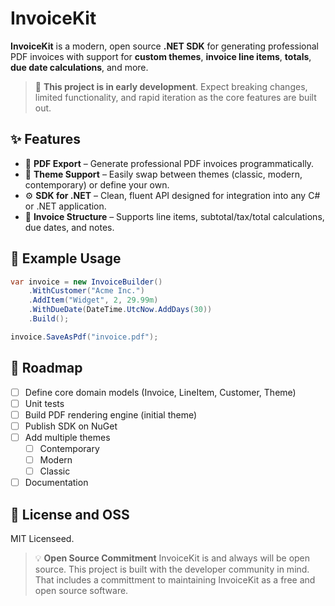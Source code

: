 # InvoiceKit

**InvoiceKit** is a modern, open source **.NET SDK** for generating professional PDF invoices with support for **custom themes**, **invoice line items**, **totals**, **due date calculations**, and more.

> 🚧 **This project is in early development**. Expect breaking changes, limited functionality, and rapid iteration as the core features are built out.

## ✨ Features

- 📄 **PDF Export** – Generate professional PDF invoices programmatically.
- 🎨 **Theme Support** – Easily swap between themes (classic, modern, contemporary) or define your own.
- ⚙️ **SDK for .NET** – Clean, fluent API designed for integration into any C# or .NET application.
- 🧾 **Invoice Structure** – Supports line items, subtotal/tax/total calculations, due dates, and notes.

## 🔧 Example Usage

```cs
var invoice = new InvoiceBuilder()
    .WithCustomer("Acme Inc.")
    .AddItem("Widget", 2, 29.99m)
    .WithDueDate(DateTime.UtcNow.AddDays(30))
    .Build();

invoice.SaveAsPdf("invoice.pdf");
```

## 🚀 Roadmap

- [ ] Define core domain models (Invoice, LineItem, Customer, Theme)
- [ ] Unit tests
- [ ] Build PDF rendering engine (initial theme)
- [ ] Publish SDK on NuGet
- [ ] Add multiple themes
   - [ ] Contemporary
   - [ ] Modern
   - [ ] Classic
- [ ] Documentation

## 📝 License and OSS

MIT Licenseed.

> 💡 **Open Source Commitment**
> InvoiceKit is and always will be open source. This project is built with the developer community in mind. That includes a committment to maintaining InvoiceKit as a free and open source software.
